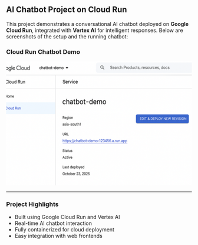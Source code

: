 ## AI Chatbot Project on Cloud Run

This project demonstrates a conversational AI chatbot deployed on **Google Cloud Run**, integrated with **Vertex AI** for intelligent responses. Below are screenshots of the setup and the running chatbot:



### Cloud Run Chatbot Demo
![Cloud Run Chatbot](images/chatbot-demo.png)

---

### Project Highlights
- Built using Google Cloud Run and Vertex AI
- Real-time AI chatbot interaction
- Fully containerized for cloud deployment
- Easy integration with web frontends

